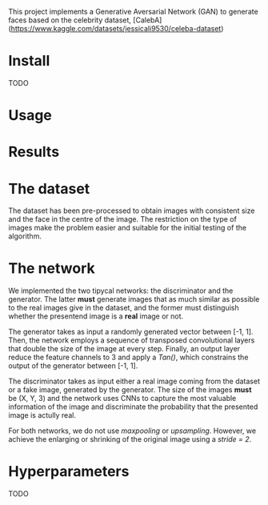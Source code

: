 This project implements a Generative Aversarial Network (GAN) to generate faces based on the celebrity dataset, [CalebA] (https://www.kaggle.com/datasets/jessicali9530/celeba-dataset)


# Install

TODO

# Usage

# Results

# The dataset

The dataset has been pre-processed to obtain images with consistent size and the face in the centre of the image. The restriction on the type of images make the problem easier and suitable for the initial testing of the algorithm.

# The network

We implemented the two tipycal networks: the discriminator and the generator.
The latter **must** generate images that as much similar as possible to the real images give in the dataset, and the former must distinguish whether the presentend image is a **real** image or not.

The generator takes as input a randomly generated vector between [-1, 1]. Then, the network employs a sequence of transposed convolutional layers that double the size of the image at every step. Finally, an output layer reduce the feature channels to 3 and apply a <em>Tan()</em>, which constrains the output of the generator between [-1, 1].


The discriminator takes as input either a real image coming from the dataset or a fake image, generated by the generator. The size of the images **must** be (X, Y, 3) and the network uses CNNs to capture the most valuable information of the image and discriminate the probability that the presented image is actully real.

For both networks, we do not use <em>maxpooling</em> or <em>upsampling</em>. However, we achieve the enlarging or shrinking of the original image using a <em>stride = 2</em>.

# Hyperparameters
TODO


